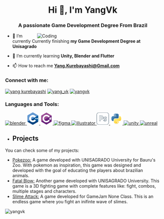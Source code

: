 <h1 align="center">Hi 👋, I'm YangVk</h1>
<h3 align="center">A passionate Game Development Degree From Brazil</h3>
<img align="right" alt="Coding" width="400" src="https://i.pinimg.com/originals/ef/09/36/ef0936558e58d6bebf73fee2ae895fe3.gif">

- 🤝 I’m currently Currently finishing **my Game Development Degree at Unisagrado**
 
- 🌱 I’m currently learning **Unity, Blender and Flutter**

- 📫 How to reach me **Yang.Kurebayashi@Gmail.com**

<h3 align="left">Connect with me:</h3>
<p align="left">
<a href="https://linkedin.com/in/yang kurebayashi" target="blank"><img align="center" src="https://raw.githubusercontent.com/rahuldkjain/github-profile-readme-generator/master/src/images/icons/Social/linked-in-alt.svg" alt="yang kurebayashi" height="30" width="40" /></a>
<a href="https://instagram.com/yang_vk" target="blank"><img align="center" src="https://raw.githubusercontent.com/rahuldkjain/github-profile-readme-generator/master/src/images/icons/Social/instagram.svg" alt="yang_vk" height="30" width="40" /></a>
<a href="https://discord.gg/yangvk" target="blank"><img align="center" src="https://raw.githubusercontent.com/rahuldkjain/github-profile-readme-generator/master/src/images/icons/Social/discord.svg" alt="yangvk" height="30" width="40" /></a>
</p>

<h3 align="left">Languages and Tools:</h3>
<p align="left"> <a href="https://www.blender.org/" target="_blank" rel="noreferrer"> <img src="https://download.blender.org/branding/community/blender_community_badge_white.svg" alt="blender" width="40" height="40"/> </a> <a href="https://www.w3schools.com/cpp/" target="_blank" rel="noreferrer"> <img src="https://raw.githubusercontent.com/devicons/devicon/master/icons/cplusplus/cplusplus-original.svg" alt="cplusplus" width="40" height="40"/> </a> <a href="https://www.w3schools.com/cs/" target="_blank" rel="noreferrer"> <img src="https://raw.githubusercontent.com/devicons/devicon/master/icons/csharp/csharp-original.svg" alt="csharp" width="40" height="40"/> </a> <a href="https://www.figma.com/" target="_blank" rel="noreferrer"> <img src="https://www.vectorlogo.zone/logos/figma/figma-icon.svg" alt="figma" width="40" height="40"/> </a> <a href="https://www.adobe.com/in/products/illustrator.html" target="_blank" rel="noreferrer"> <img src="https://www.vectorlogo.zone/logos/adobe_illustrator/adobe_illustrator-icon.svg" alt="illustrator" width="40" height="40"/> </a> <a href="https://www.photoshop.com/en" target="_blank" rel="noreferrer"> <img src="https://raw.githubusercontent.com/devicons/devicon/master/icons/photoshop/photoshop-line.svg" alt="photoshop" width="40" height="40"/> </a> <a href="https://www.python.org" target="_blank" rel="noreferrer"> <img src="https://raw.githubusercontent.com/devicons/devicon/master/icons/python/python-original.svg" alt="python" width="40" height="40"/> </a> <a href="https://unity.com/" target="_blank" rel="noreferrer"> <img src="https://www.vectorlogo.zone/logos/unity3d/unity3d-icon.svg" alt="unity" width="40" height="40"/> </a> <a href="https://unrealengine.com/" target="_blank" rel="noreferrer"> <img src="https://raw.githubusercontent.com/kenangundogan/fontisto/036b7eca71aab1bef8e6a0518f7329f13ed62f6b/icons/svg/brand/unreal-engine.svg" alt="unreal" width="40" height="40"/> </a> </p>

- ## Projects
You can check some of my projects:

<ul> 
 <li><a href="https://github.com/CoveiroDev/PoKe-Zoo">Pokezoo:</a> A game developed with UNISAGRADO University for Bauru's Zoo. With pokemon as inspiration, this game was designed and developed with the goal of educating the players about brazilian animals.</li>
 <li><a href="https://github.com/CoveiroDev/Fatal-Blow">Fatal Blow:</a> Another game developed with UNISAGRADO University. This game is a 3D fighting game with complete features like: fight, combos, multiple stages and characters.</li>
 <li><a href="https://corveiro.itch.io/slime-attack">Slime Attack:</a> A game developed for GameJam None Class. This is an endless game where you fight an inifinte wave of slimes.</li>
</ul>


<p><img align="center" src="https://github-readme-stats.vercel.app/api/top-langs?username=yangvk&show_icons=true&locale=en&layout=compact" alt="yangvk" /></p>
